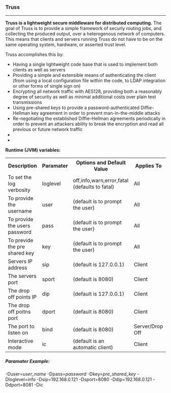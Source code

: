 <h3>Truss</h3>
<hr>
<p><strong>Truss is a lightweight secure middleware for distributed computing.</strong> The goal of Truss is to provide a simple framework of securly routing jobs, and collecting the produced output, over a heterogenous network of computers. This means that clients and servers running Truss do not have to be on the same operating system, hardware, or asserted trust level.</p>

<p>Truss accomplishes this by:</p>
<ul>
  <li>Having a single lightweight code base that is used to implement both clients as well as servers</li>
  <li>Providing a simple and extensible means of authenticating the client (from using a local configuration file within the code, to LDAP integration or other forms of single sign on)</li>
  <li>Encrypting all network traffic with AES128, providing both a reasonably degree of security as well as minimal additional costs over plain test transmissions</li>
  <li>Using pre-shared keys to provide a password-authenticated Diffie-Hellman key agreement in order to prevent man-in-the-middle attacks</li>
  <li>Re-negotiating the established Diffie-Hellman agreements periodically in order to prevent an attackers ability to break the encryption and read all previous or future network traffic</li>
  <li></li>
  <li></li>
</ul>

<b>Runtime (JVM) variables:</b><br>
<table>
<tr><th>Description</th><th>Paramater</th><th>Options and Default Value</th><th>Applies To</th></tr>
<tr><td>To set the log verbosity</td><td>loglevel</td><td>off,info,warn,error,fatal (defaults to fatal)</td><td>All</td><tr>
<tr><td>To provide the username</td><td>user</td><td>(default is to prompt the user)</td><td>All</td></tr>
<tr><td>To provide the users password</td><td>pass</td><td>(default is to prompt the user)</td><td>All</td></tr>
<tr><td>To previde the pre shared key</td><td>key</td><td>(default is to prompt the user)</td><td>All</td></tr>
<tr><td>Servers IP address</td><td>sip</td><td>(default is 127.0.0.1)</td><td>Client</td></tr>
<tr><td>The servers port</td><td>sport</td><td>(default is 8080)</td><td>Client</td></tr>
<tr><td>The drop off points IP</td><td>dip</td><td>(default is 127.0.0.1)</td><td>Client</td></tr>
<tr><td>The drop off poitns port</td><td>dport</td><td>(default is 8080)</td><td>Client</td></tr>
<tr><td>The port to listen on</td><td>bind</td><td>(default is 8080)</td><td>Server/Drop Off</td></tr>
<tr><td>Interactive mode</td><td>ic</td><td>(default is an automatic client)</td><td>Client</td></tr>
</table>

<h5>Paramater Example:</h5>
-Duser=<i>user_name</i> -Dpass=<i>password</i> -Dkey=<i>pre_shared_key</i> -Dloglevel=info -Dsip=192.168.0.121 -Dsport=8080 -Ddip=192.168.0.121 -Ddport=8081 -Dic
